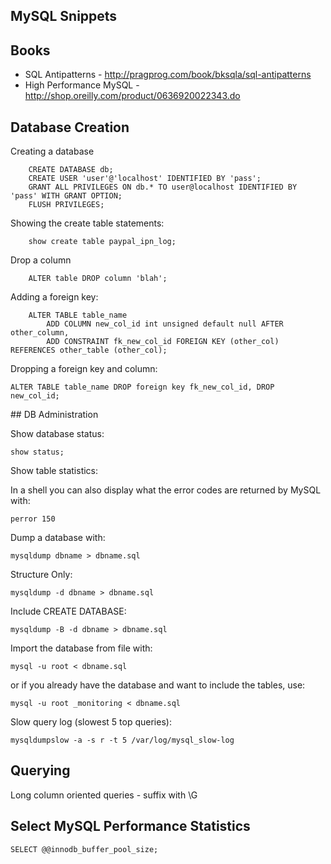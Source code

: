 MySQL Snippets 
--------------

Books
-----

* SQL Antipatterns - http://pragprog.com/book/bksqla/sql-antipatterns
* High Performance MySQL - http://shop.oreilly.com/product/0636920022343.do

Database Creation
-----------------

Creating a database

```
    CREATE DATABASE db;
    CREATE USER 'user'@'localhost' IDENTIFIED BY 'pass';
    GRANT ALL PRIVILEGES ON db.* TO user@localhost IDENTIFIED BY 'pass' WITH GRANT OPTION;
    FLUSH PRIVILEGES;
```

Showing the create table statements:

```
    show create table paypal_ipn_log;
```

Drop a column

```
    ALTER table DROP column 'blah';
```

Adding a foreign key:

```
    ALTER TABLE table_name 
	    ADD COLUMN new_col_id int unsigned default null AFTER other_column,
	    ADD CONSTRAINT fk_new_col_id FOREIGN KEY (other_col) REFERENCES other_table (other_col);
```

Dropping a foreign key and column:

```ALTER TABLE table_name DROP foreign key fk_new_col_id, DROP new_col_id;```
    
## DB Administration

Show database status:

```show status;```
    
Show table statistics:

In a shell you can also display what the error codes are returned by MySQL with:

```perror 150```

Dump a database with:

```mysqldump dbname > dbname.sql```
	
Structure Only:

```mysqldump -d dbname > dbname.sql```

Include CREATE DATABASE:

```mysqldump -B -d dbname > dbname.sql```
	
Import the database from file with:

```mysql -u root < dbname.sql```
	
or if you already have the database and want to include the tables, use:

```mysql -u root _monitoring < dbname.sql```

Slow query log (slowest 5 top queries):

```mysqldumpslow -a -s r -t 5 /var/log/mysql_slow-log```

## Querying

Long column oriented queries - suffix with \G

## Select MySQL Performance Statistics

```
SELECT @@innodb_buffer_pool_size;
```
